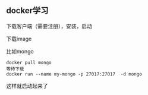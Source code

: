 ## docker学习

下载客户端（需要注册），安装，启动

下载image

比如mongo
```shell
docker pull mongo
等待下载
docker run --name my-mongo -p 27017:27017  -d mongo
```
这样就启动起来了

